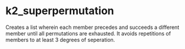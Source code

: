 # k2_superpermutation
Creates a list wherein each member precedes and succeeds a different member until all permutations are exhausted. It avoids repetitions of members to at least 3 degrees of seperation.
